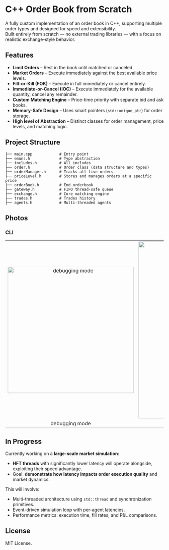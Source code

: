 # C++ Order Book from Scratch

A fully custom implementation of an order book in C++, supporting multiple order types and designed for speed and extensibility.  
Built entirely from scratch — no external trading libraries — with a focus on realistic exchange-style behavior.

## Features

- **Limit Orders** – Rest in the book until matched or canceled.
- **Market Orders** – Execute immediately against the best available price levels.
- **Fill-or-Kill (FOK)** – Execute in full immediately or cancel entirely.
- **Immediate-or-Cancel (IOC)** – Execute immediately for the available quantity, cancel any remainder.
- **Custom Matching Engine** – Price-time priority with separate bid and ask books.
- **Memory-Safe Design** – Uses smart pointers (`std::unique_ptr`) for order storage.
- **High level of Abstraction** – Distinct classes for order management, price levels, and matching logic.

## Project Structure

```
├── main.cpp            # Entry point
├── emuns.h             # Type abstraction
├── includes.h          # All includes
├── order.h             # Order class (data structure and types)
├── orderManager.h      # Tracks all live orders
├── priceLevel.h        # Stores and manages orders at a specific price
├── orderBook.h         # End orderbook
├── gateway.h           # FIFO thread-safe queue 
├── exchange.h          # Core matching engine
├── trades.h            # Trades history
├── agents.h            # Multi-threaded agents

```

## Photos
### CLI

<table align="center">
   <tr>
    <td align="center"> <img src="https://github.com/user-attachments/assets/73fcfc0b-e4f6-4a6c-be2c-316da6e91039" alt="debugging mode" width="400"/></td>
    <td align="center"><img src="https://github.com/user-attachments/assets/1969db5b-66dd-42b1-92bb-706234f38bdf" alt="orderbook" width="560"/></td>
  </tr>
  <tr>
    <td align="center" width="400" style="border:none;">debugging mode</td>
    <td align="center" width="400" style="border:none;">orderbook</td>
  </tr>
</table>



## In Progress

Currently working on a **large-scale market simulation**:


* **HFT threads** with significantly lower latency will operate alongside, exploiting their speed advantage.
* Goal: **demonstrate how latency impacts order execution quality** and market dynamics.

This will involve:

* Multi-threaded architecture using `std::thread` and synchronization primitives.
* Event-driven simulation loop with per-agent latencies.
* Performance metrics: execution time, fill rates, and P\&L comparisons.

## License

MIT License.


